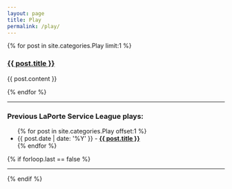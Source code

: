 ```yaml
---
layout: page
title: Play
permalink: /play/
---
```


{% for post in site.categories.Play limit:1 %}
  <h3><a href="{{ post.url | prepend: site.baseurl }}">{{ post.title }}</a></h3>
  <p>{{ post.content }}</p>
{% endfor %}
<hr />
<h3 class="prev_events">Previous LaPorte Service League plays:</h3>
<ul class="posts-list">
  {% for post in site.categories.Play offset:1 %}
    <li>
      <span class="post-date">{{ post.date | date: '%Y' }} -</span> 
      <strong><a href="{{ post.url | prepend: site.baseurl }}">{{ post.title }}</a></strong>
    </li>
  {% endfor %}
</ul>
{% if forloop.last == false %}<hr />{% endif %}